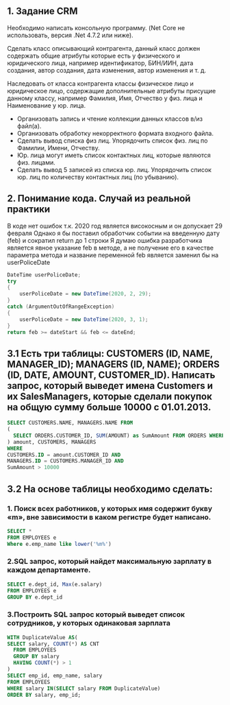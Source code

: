## 1. Задание CRM 
Необходимо написать консольную программу. (Net Core не использовать, версия .Net 4.7.2 или ниже).

Сделать класс описывающий контрагента, данный класс должен содержать общие атрибуты которые есть у физического и юридического лица, например идентификатор, БИН/ИИН, дата создания, автор создания, дата изменения, автор изменения и т. д.

Наследовать от класса контрагента классы физическое лицо и юридическое лицо, содержащие дополнительные атрибуты присущие данному классу, например Фамилия, Имя, Отчество у физ. лица и Наименование у юр. лица.

- Организовать запись и чтение коллекции данных классов в/из файл(а).
- Организовать обработку некорректного формата входного файла.
- Сделать вывод списка физ лиц. Упорядочить список физ. лиц по Фамилии, Имени, Отчеству. 
- Юр. лица могут иметь список контактных лиц, которые являются физ. лицами.
- Сделать вывод 5 записей из списка юр. лиц. Упорядочить список юр. лиц  по количеству контактных лиц (по убыванию).    

## 2. Понимание кода. Случай из реальной практики

В коде нет ошибок т.к. 2020 год является високосным и он допускает 29 февраля
Однако я бы поставил обработчик событии на введенную дату (feb) и сократил return до 1 строки
Я думаю ошибка разработчика является явное указание feb в методе, а не получение его в качестве параметра метода и название переменной feb является заменил бы на userPoliceDate
```cs
DateTime userPoliceDate;
try
{
    userPoliceDate = new DateTime(2020, 2, 29);
}
catch (ArgumentOutOfRangeException)
{
    userPoliceDate = new DateTime(2020, 3, 1);
}
return feb >= dateStart && feb <= dateEnd;
```

## 3.1 Есть три таблицы: CUSTOMERS (ID, NAME, MANAGER_ID); MANAGERS (ID, NAME); ORDERS (ID, DATE, AMOUNT, CUSTOMER_ID). Написать запрос, который выведет имена Customers и их SalesManagers, которые сделали покупок на общую сумму больше 10000 с 01.01.2013.

```sql 
SELECT CUSTOMERS.NAME, MANAGERS.NAME FROM
(
  SELECT ORDERS.CUSTOMER_ID, SUM(AMOUNT) as SumAmount FROM ORDERS WHERE ORDERS.DATE > '2013-01-01' group by CUSTOMER_ID
) amount, CUSTOMERS, MANAGERS
WHERE
CUSTOMERS.ID = amount.CUSTOMER_ID AND 
MANAGERS.ID = CUSTOMERS.MANAGER_ID AND 
SumAmount > 10000
```

## 3.2 На основе таблицы необходимо сделать:
### 1. Поиск всех работников, у которых имя содержит букву «m», вне зависимости в каком регистре будет написано.
```sql
SELECT *
FROM EMPLOYEES e
Where e.emp_name like lower('%m%')
```

### 2.SQL запрос, который найдет максимальную зарплату в каждом департаменте.
```sql
SELECT e.dept_id, Max(e.salary)
FROM EMPLOYEES e
GROUP BY e.dept_id
```

### 3.Построить SQL запрос который выведет список сотрудников, у которых одинаковая зарплата
```sql
WITH DuplicateValue AS(
SELECT salary, COUNT(*) AS CNT
  FROM EMPLOYEES
  GROUP BY salary
  HAVING COUNT(*) > 1
)
SELECT emp_id, emp_name, salary
FROM EMPLOYEES
WHERE salary IN(SELECT salary FROM DuplicateValue)
ORDER BY salary, emp_id;
```
